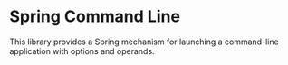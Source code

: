 # Spring Command Line

This library provides a Spring mechanism for launching a command-line
application with options and operands.